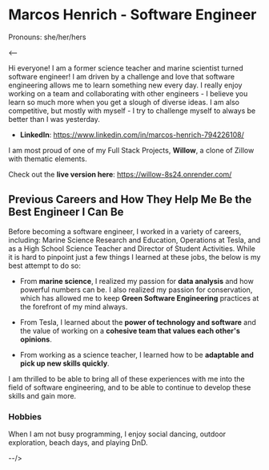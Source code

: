 # Marcos Henrich - Software Engineer
Pronouns: she/her/hers

<--

Hi everyone! I am a former science teacher and marine scientist turned software engineer! I am driven by a challenge and love that software engineering allows me to learn something new every day. I really enjoy working on a team and collaborating with other engineers - I believe you learn so much more when you get a slough of diverse ideas. I am also competitive, but mostly with myself - I try to challenge myself to always be better than I was yesterday. 

* **LinkedIn**: https://www.linkedin.com/in/marcos-henrich-794226108/

I am most proud of one of my Full Stack Projects, **Willow**, a clone of Zillow with thematic elements.

Check out the **live version here**: https://willow-8s24.onrender.com/

## Previous Careers and How They Help Me Be the Best Engineer I Can Be

  Before becoming a software engineer, I worked in a variety of careers, including: Marine Science Research and Education, Operations at Tesla, and as a High School Science Teacher and Director of Student Activities. While it is hard to pinpoint just a few things I learned at these jobs, the below is my best attempt to do so: 
  
* From **marine science**, I realized my passion for **data analysis** and how powerful numbers can be. I also realized my passion for conservation, which has allowed me to keep **Green Software Engineering** practices at the forefront of my mind always.
  
* From Tesla, I learned about the **power of technology and software** and the value of working on a **cohesive team that values each other's opinions**.
  
* From working as a science teacher, I learned how to be **adaptable and pick up new skills quickly**. 
  
 I am thrilled to be able to bring all of these experiences with me into the field of software engineering, and to be able to continue to develop these skills and gain more.

### Hobbies

When I am not busy programming, I enjoy social dancing, outdoor exploration, beach days, and playing DnD. 

--/>

